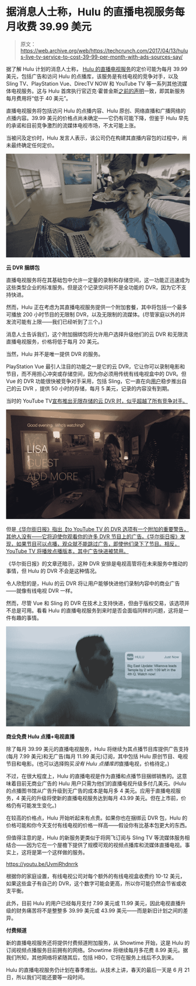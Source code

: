 # 据消息人士称，Hulu 的直播电视服务每月收费 39.99 美元

> 原文：<https://web.archive.org/web/https://techcrunch.com/2017/04/13/hulus-live-tv-service-to-cost-39-99-per-month-with-ads-sources-say/>

据了解 Hulu 计划的消息人士称， [Hulu 的直播电视服务](https://web.archive.org/web/20221127014251/https://www.experiencehulu.com/)的定价可能为每月 39.99 美元，包括广告和访问 Hulu 的点播库，该服务是有线电视的竞争对手，以及 Sling TV、PlayStation Vue、DirecTV NOW 和 YouTube TV 等一系列其他流媒体电视服务。这与 Hulu 首席执行官迈克·霍普金斯[之前的声明](https://web.archive.org/web/20221127014251/http://www.businessinsider.com/hulu-streaming-tv-service-pricing-under-40-2017-1)一致，即其新服务每月费用将“低于 40 美元”。

直播电视服务将包括访问 Hulu 的点播内容、Hulu 原创、网络直播和广播网络的点播内容。39.99 美元的价格点尚未确定——它仍有可能下降，但鉴于 Hulu 早先的承诺和目前竞争激烈的流媒体电视市场，不太可能上涨。

当被问及定价时，Hulu 发言人表示，该公司仍在构建其直播内容包的过程中，尚未最终确定任何定价。

![](img/b0e515d0b73faf6274068d60f8ead55e.png)

**云 DVR 捆绑包**

直播电视服务将在其基础包中允许一定量的录制和存储空间，这一功能正迅速成为这些类型企业的标准服务。但是这个记录空间将不是全功能的 DVR，因为它不支持快进。

然而，Hulu 正在考虑为其直播电视服务提供一个附加套餐，其中将包括一个最多可播放 200 小时节目的无限制 DVR，以及无限制的流媒体。(尽管家庭以外的并发流可能有上限——我们已经听到了三个。)

消息人士告诉我们，这个附加捆绑包将允许用户选择升级他们的云 DVR 和无限流直播电视服务，价格将低于每月 20 美元。

当然，Hulu 并不是唯一提供 DVR 的服务。

PlayStation Vue 最引人注目的功能之一是它的云 DVR，它让你可以录制电影和节目，而不用担心冲突或存储空间，因为你必须用传统有线电视盒中的 DVR。但 Vue 的 DVR 功能很快被竞争对手采用，包括 Sling，它一直在向[用户](https://web.archive.org/web/20221127014251/https://whatson.sling.com/announcements/cloud-dvr-first-look-roku-android-update/)稳步推出自己的云 DVR ，提供 50 小时的存储，每月 5 美元，记录的内容没有到期。

当时的 YouTube TV[宣布推出无限存储的云 DVR 时，似乎超越了所有竞争对手。](https://web.archive.org/web/20221127014251/https://beta.techcrunch.com/2017/04/05/youtubes-35-live-tv-streaming-app-is-now-available-in-five-us-cities/)

![](img/bfc24ed5928df54f82cf421c8d94bf50.png)

但是[《华尔街日报》指出【to YouTube TV 的 DVR 选项有一个附加的重要警告，其他人没有——它将迫使你观看你的许多 DVR 节目上的广告。《华尔街日报》发现，如果节目可以点播，观众就不能跳过广告，即使他们录下了节目。相反，YouTube TV 将播放点播版本，其中广告快进被禁用。](https://web.archive.org/web/20221127014251/https://www.wsj.com/articles/youtube-tv-will-force-you-to-watch-ads-on-many-dvrd-shows-1491842805)

《华尔街日报》的文章还暗示，这种 DVR 安排是电视高管将在未来服务中推动的事情，但 Hulu 的 DVR 不会是这种情况。

令人欣慰的是，Hulu 的云 DVR 将让用户能够快进他们录制内容中的商业广告——就像有线电视 DVR 一样。

然而，尽管 Vue 和 Sling 的 DVR 在技术上支持快进，但由于版权交易，该选项并不总是可用。看看 Hulu 的直播电视服务到来时是否会面临同样的问题，这将是一件有趣的事情。

![](img/b6c4620711d6c0608377d15d77e40d0b.png)

**商业免费 Hulu 点播+电视直播**

除了每月 39.99 美元的直播电视服务，Hulu 将继续为其点播节目库提供广告支持(每月 7.99 美元)和无广告(每月 11.99 美元)订阅，其中包括 Hulu 原创节目、电视节目和电影。(也可以选择购买*没有 Hulu 点播库的*直播电视，价格待定。)

不过，在很大程度上，Hulu 的直播电视是作为直播和点播节目捆绑销售的。这意味着目前无商业广告的 Hulu 用户只需为他们的直播电视升级多付几美元。(Hulu 的点播图书馆从广告升级到无广告的成本是每月多 4 美元。应用于直播电视服务，4 美元的升级将使新的直播电视服务达到每月 43.99 美元。但在上市前，价格仍有可能发生变化。)

在较高的价格点，Hulu 开始听起来有点贵。如果你也在捆绑云 DVR 包，Hulu 的价格可能和你今天支付有线电视的价格一样高——假设你有比基本包更大的东西。

但值得注意的是，Hulu 的新服务更类似于将网飞订阅与 Sling TV 等流媒体服务相结合——因为它在一个屋檐下提供了规模可观的视频点播库和流媒体直播电视。事实上，这将是第一个这样做的服务。

https://youtu.be/UvmiRhdnrrk

根据你的家庭设置，有线电视公司对每个额外的有线电视盒收费约 10-12 美元，如果这些盒子有自己的 DVR，这个数字可能会更高，所以你可能仍然会节省或收支平衡。

此外，目前 Hulu 的用户已经每月支付 7.99 美元或 11.99 美元，因此电视直播升级的财务痛苦将不是整整多 39.99 美元或 43.99 美元——而是新旧计划之间的差异。

**付费频道**

新的直播电视服务还将提供付费频道附加服务，从 Showtime 开始，这是 Hulu 的订阅视频点播服务目前拥有的网络。Showtime 将继续每月多花费 8.99 美元。据我们所知，其他网络将紧随其后，包括 HBO，它将在服务上线后不久到来。

Hulu 的直播电视服务仍计划在春季推出。从技术上讲，春天的最后一天是 6 月 21 日，所以我们可能还要等一段时间。